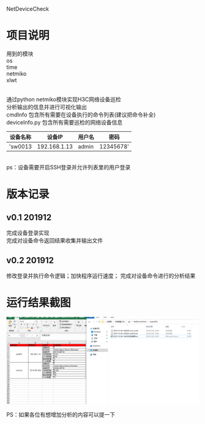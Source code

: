 NetDeviceCheck

# 项目说明
用到的模块<br />
os<br />
time<br />
netmiko<br />
xlwt<br />
<br />

通过python netmiko模块实现H3C网络设备巡检<br />
分析输出的信息并进行可视化输出<br />
cmdInfo 包含所有需要在设备执行的命令列表(建议把命令补全)<br />
deviceInfo.py 包含所有需要巡检的网络设备信息<br />

|设备名称 | 设备IP | 用户名 | 密码 |
|---------|------------|------|---------|
|'sw0013 |192.168.1.13 |admin |12345678'|
<br />
ps：设备需要开启SSH登录并允许列表里的用户登录<br />

# 版本记录
## v0.1 201912
完成设备登录实现<br />
完成对设备命令返回结果收集并输出文件<br />

## v0.2 201912
修改登录并执行命令逻辑；加快程序运行速度；
完成对设备命令进行的分析结果

# 运行结果截图

![ndcrunpng](https://github.com/chaoxiaodi/NetDeviceCheck/blob/master/ndc-result.png) <br />


PS：如果各位有想增加分析的内容可以提一下 
